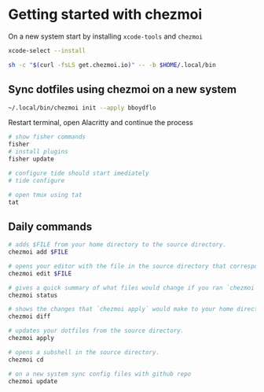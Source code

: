 # Getting started with chezmoi

On a new system start by installing `xcode-tools` and `chezmoi`

```sh
xcode-select --install

sh -c "$(curl -fsLS get.chezmoi.io)" -- -b $HOME/.local/bin
```

## Sync dotfiles using chezmoi on a new system

```sh
~/.local/bin/chezmoi init --apply bboydflo
```

Restart terminal, open Alacritty and continue the process

```sh
# show fisher commands
fisher
# install plugins
fisher update

# configure tide should start imediately
# tide configure

# open tmux using tat
tat
```

## Daily commands

```sh
# adds $FILE from your home directory to the source directory.
chezmoi add $FILE

# opens your editor with the file in the source directory that corresponds to $FILE.
chezmoi edit $FILE

# gives a quick summary of what files would change if you ran `chezmoi apply`
chezmoi status

# shows the changes that `chezmoi apply` would make to your home directory.
chezmoi diff

# updates your dotfiles from the source directory.
chezmoi apply

# opens a subshell in the source directory.
chezmoi cd

# on a new system sync config files with github repo
chezmoi update
```
